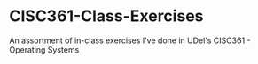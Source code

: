 # CISC361-Class-Exercises
An assortment of in-class exercises I've done in UDel's CISC361 - Operating Systems
